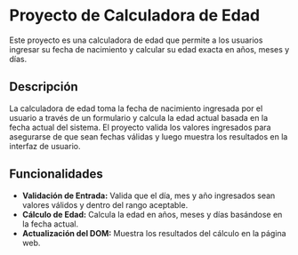 # Proyecto de Calculadora de Edad

Este proyecto es una calculadora de edad que permite a los usuarios ingresar su fecha de nacimiento y calcular su edad exacta en años, meses y días.

## Descripción

La calculadora de edad toma la fecha de nacimiento ingresada por el usuario a través de un formulario y calcula la edad actual basada en la fecha actual del sistema. El proyecto valida los valores ingresados para asegurarse de que sean fechas válidas y luego muestra los resultados en la interfaz de usuario.

## Funcionalidades

- **Validación de Entrada:** Valida que el día, mes y año ingresados sean valores válidos y dentro del rango aceptable.
- **Cálculo de Edad:** Calcula la edad en años, meses y días basándose en la fecha actual.
- **Actualización del DOM:** Muestra los resultados del cálculo en la página web.
